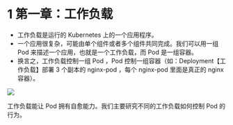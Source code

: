 
# 1 第一章：工作负载

  
- 工作负载是运行的 Kubernetes 上的一个应用程序。
- 一个应用很复杂，可能由单个组件或者多个组件共同完成。我们可以用一组 Pod 来描述一个应用，也就是一个工作负载，而 Pod 是一组容器。
- 换言之，工作负载控制一组 Pod ，Pod 控制一组容器（如：Deployment【工作负载】部署 3 个副本的 nginx-pod ，每个 nginx-pod 里面是真正的 nginx 容器）。

  

![](https://cdn.nlark.com/yuque/0/2022/png/513185/1647750575045-1e821efd-8314-4e6c-91a6-8cbf475b90b8.png?x-oss-process=image%2Fwatermark%2Ctype_d3F5LW1pY3JvaGVp%2Csize_33%2Ctext_6K645aSn5LuZ%2Ccolor_FFFFFF%2Cshadow_50%2Ct_80%2Cg_se%2Cx_10%2Cy_10)

  

工作负载能让 Pod 拥有自愈能力。我们主要研究不同的工作负载如何控制 Pod 的行为。

